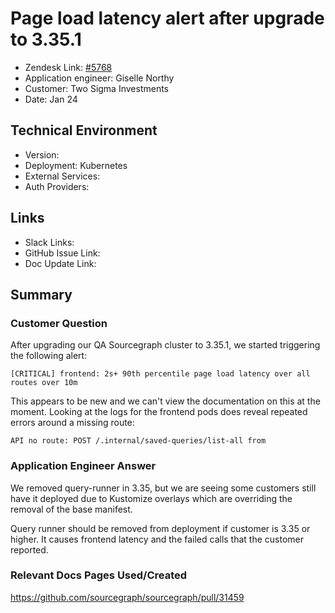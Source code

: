 
# Page load latency alert after upgrade to 3.35.1 <!-- Ticket Title  Hint: include keywords to make it searchable -->

- Zendesk Link: [#5768](https://sourcegraph.zendesk.com/agent/tickets/5768)
- Application engineer: Giselle Northy
- Customer: Two Sigma Investments <!-- Redact if this contains personally identifying information -->
- Date: Jan 24

<!-- Data populated from integration, speak to Ben Gordon or Michael Bali if not working -->
<!-- During Internal team trial, fill missing data manually (we are waiting for all data to sync) -->

## Technical Environment
- Version: ​
- Deployment: Kubernetes
- External Services:
- Auth Providers:


## Links
<!-- Data for application engineer manual entry -->
- Slack Links:
- GitHub Issue Link:
- Doc Update Link:

## Summary
### Customer Question

After upgrading our QA Sourcegraph cluster to 3.35.1, we started triggering the following alert:



`[CRITICAL] frontend: 2s+ 90th percentile page load latency over all routes over 10m`



This appears to be new and we can't view the documentation on this at the moment. 
Looking at the logs for the frontend pods does reveal repeated errors around a missing route:



`API no route: POST /.internal/saved-queries/list-all from`



### Application Engineer Answer

We removed query-runner in 3.35, but we are seeing some customers still have it deployed due to Kustomize overlays which are overriding 
the removal of the base manifest.

Query runner should be removed from deployment if customer is 3.35 or higher. It causes frontend latency and the failed calls that the customer reported.



### Relevant Docs Pages Used/Created

 https://github.com/sourcegraph/sourcegraph/pull/31459

<!-- Once complete, upload a copy to https://github.com/sourcegraph/support-tools-internal/tree/main/resolved-tickets as a .md file -->
<!-- Name the file 5768.md -->

